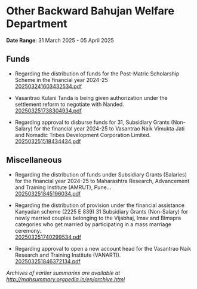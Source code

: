 # Other Backward Bahujan Welfare Department

**Date Range**: 31 March 2025 - 05 April 2025


## Funds
- Regarding the distribution of funds for the Post-Matric Scholarship Scheme in the financial year 2024-25\
  [202503241603432534.pdf](https://gr.maharashtra.gov.in/Site/Upload/Government%20Resolutions/English/202503241603432534.pdf)

- Vasantrao Kulani Tanda is being given authorization under the settlement reform to negotiate with Nanded.\
  [202503251738304934.pdf](https://gr.maharashtra.gov.in/Site/Upload/Government%20Resolutions/English/202503251738304934.pdf)

- Regarding approval to disburse funds for 31, Subsidiary Grants (Non-Salary) for the financial year 2024-25 to Vasantrao Naik Vimukta Jati and Nomadic Tribes Development Corporation Limited.\
  [202503251518434434.pdf](https://gr.maharashtra.gov.in/Site/Upload/Government%20Resolutions/English/202503251518434434.pdf)

## Miscellaneous
- Regarding the distribution of funds under Subsidiary Grants (Salaries) for the financial year 2024-25 to Maharashtra Research, Advancement and Training Institute (AMRUT), Pune...\
  [202503251845196034.pdf](https://gr.maharashtra.gov.in/Site/Upload/Government%20Resolutions/English/202503251845196034.pdf)

- Regarding the distribution of provision under the financial assistance Kanyadan scheme (2225 E 839) 31 Subsidiary Grants (Non-Salary) for newly married couples belonging to the Vijabhaj, Imav and Bimapra categories who get married by participating in a mass marriage ceremony.\
  [202503251740299534.pdf](https://gr.maharashtra.gov.in/Site/Upload/Government%20Resolutions/English/202503251740299534.pdf)

- Regarding approval to open a new account head for the Vasantrao Naik Research and Training Institute (VANARTI).\
  [202503251846372134.pdf](https://gr.maharashtra.gov.in/Site/Upload/Government%20Resolutions/English/202503251846372134.pdf)


*Archives of earlier summaries are available at http://mahsummary.orgpedia.in/en/archive.html*